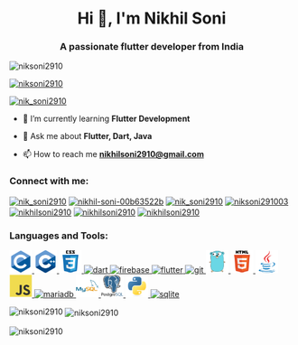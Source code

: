 <h1 align="center">Hi 👋, I'm Nikhil Soni</h1>
<h3 align="center">A passionate flutter developer from India</h3>

<p align="left"> <img src="https://komarev.com/ghpvc/?username=niksoni2910&label=Profile%20views&color=0e75b6&style=flat" alt="niksoni2910" /> </p>

<p align="left"> <a href="https://github.com/ryo-ma/github-profile-trophy"><img src="https://github-profile-trophy.vercel.app/?username=niksoni2910" alt="niksoni2910" /></a> </p>

<p align="left"> <a href="https://twitter.com/nik_soni2910" target="blank"><img src="https://img.shields.io/twitter/follow/nik_soni2910?logo=twitter&style=for-the-badge" alt="nik_soni2910" /></a> </p>

- 🌱 I’m currently learning **Flutter Development**

- 💬 Ask me about **Flutter, Dart, Java**

- 📫 How to reach me **nikhilsoni2910@gmail.com**

<h3 align="left">Connect with me:</h3>
<p align="left">
<a href="https://twitter.com/nik_soni2910" target="blank"><img align="center" src="https://raw.githubusercontent.com/rahuldkjain/github-profile-readme-generator/master/src/images/icons/Social/twitter.svg" alt="nik_soni2910" height="30" width="40" /></a>
<a href="https://linkedin.com/in/nikhil-soni-00b63522b" target="blank"><img align="center" src="https://raw.githubusercontent.com/rahuldkjain/github-profile-readme-generator/master/src/images/icons/Social/linked-in-alt.svg" alt="nikhil-soni-00b63522b" height="30" width="40" /></a>
<a href="https://instagram.com/nik_soni2910" target="blank"><img align="center" src="https://raw.githubusercontent.com/rahuldkjain/github-profile-readme-generator/master/src/images/icons/Social/instagram.svg" alt="nik_soni2910" height="30" width="40" /></a>
<a href="https://www.codechef.com/users/niksoni291003" target="blank"><img align="center" src="https://cdn.jsdelivr.net/npm/simple-icons@3.1.0/icons/codechef.svg" alt="niksoni291003" height="30" width="40" /></a>
<a href="https://codeforces.com/profile/nikhilsoni2910" target="blank"><img align="center" src="https://raw.githubusercontent.com/rahuldkjain/github-profile-readme-generator/master/src/images/icons/Social/codeforces.svg" alt="nikhilsoni2910" height="30" width="40" /></a>
<a href="https://www.leetcode.com/nikhilsoni2910" target="blank"><img align="center" src="https://raw.githubusercontent.com/rahuldkjain/github-profile-readme-generator/master/src/images/icons/Social/leet-code.svg" alt="nikhilsoni2910" height="30" width="40" /></a>
<a href="https://auth.geeksforgeeks.org/user/nikhilsoni2910" target="blank"><img align="center" src="https://raw.githubusercontent.com/rahuldkjain/github-profile-readme-generator/master/src/images/icons/Social/geeks-for-geeks.svg" alt="nikhilsoni2910" height="30" width="40" /></a>
</p>

<h3 align="left">Languages and Tools:</h3>
<p align="left"> <a href="https://www.cprogramming.com/" target="_blank" rel="noreferrer"> <img src="https://raw.githubusercontent.com/devicons/devicon/master/icons/c/c-original.svg" alt="c" width="40" height="40"/> </a> <a href="https://www.w3schools.com/cpp/" target="_blank" rel="noreferrer"> <img src="https://raw.githubusercontent.com/devicons/devicon/master/icons/cplusplus/cplusplus-original.svg" alt="cplusplus" width="40" height="40"/> </a> <a href="https://www.w3schools.com/css/" target="_blank" rel="noreferrer"> <img src="https://raw.githubusercontent.com/devicons/devicon/master/icons/css3/css3-original-wordmark.svg" alt="css3" width="40" height="40"/> </a> <a href="https://dart.dev" target="_blank" rel="noreferrer"> <img src="https://www.vectorlogo.zone/logos/dartlang/dartlang-icon.svg" alt="dart" width="40" height="40"/> </a> <a href="https://firebase.google.com/" target="_blank" rel="noreferrer"> <img src="https://www.vectorlogo.zone/logos/firebase/firebase-icon.svg" alt="firebase" width="40" height="40"/> </a> <a href="https://flutter.dev" target="_blank" rel="noreferrer"> <img src="https://www.vectorlogo.zone/logos/flutterio/flutterio-icon.svg" alt="flutter" width="40" height="40"/> </a> <a href="https://git-scm.com/" target="_blank" rel="noreferrer"> <img src="https://www.vectorlogo.zone/logos/git-scm/git-scm-icon.svg" alt="git" width="40" height="40"/> </a> <a href="https://golang.org" target="_blank" rel="noreferrer"> <img src="https://raw.githubusercontent.com/devicons/devicon/master/icons/go/go-original.svg" alt="go" width="40" height="40"/> </a> <a href="https://www.w3.org/html/" target="_blank" rel="noreferrer"> <img src="https://raw.githubusercontent.com/devicons/devicon/master/icons/html5/html5-original-wordmark.svg" alt="html5" width="40" height="40"/> </a> <a href="https://www.java.com" target="_blank" rel="noreferrer"> <img src="https://raw.githubusercontent.com/devicons/devicon/master/icons/java/java-original.svg" alt="java" width="40" height="40"/> </a> <a href="https://developer.mozilla.org/en-US/docs/Web/JavaScript" target="_blank" rel="noreferrer"> <img src="https://raw.githubusercontent.com/devicons/devicon/master/icons/javascript/javascript-original.svg" alt="javascript" width="40" height="40"/> </a> <a href="https://mariadb.org/" target="_blank" rel="noreferrer"> <img src="https://www.vectorlogo.zone/logos/mariadb/mariadb-icon.svg" alt="mariadb" width="40" height="40"/> </a> <a href="https://www.mysql.com/" target="_blank" rel="noreferrer"> <img src="https://raw.githubusercontent.com/devicons/devicon/master/icons/mysql/mysql-original-wordmark.svg" alt="mysql" width="40" height="40"/> </a> <a href="https://www.postgresql.org" target="_blank" rel="noreferrer"> <img src="https://raw.githubusercontent.com/devicons/devicon/master/icons/postgresql/postgresql-original-wordmark.svg" alt="postgresql" width="40" height="40"/> </a> <a href="https://www.python.org" target="_blank" rel="noreferrer"> <img src="https://raw.githubusercontent.com/devicons/devicon/master/icons/python/python-original.svg" alt="python" width="40" height="40"/> </a> <a href="https://www.sqlite.org/" target="_blank" rel="noreferrer"> <img src="https://www.vectorlogo.zone/logos/sqlite/sqlite-icon.svg" alt="sqlite" width="40" height="40"/> </a> </p>

<p><img align="left" src="https://github-readme-stats.vercel.app/api/top-langs?username=niksoni2910&show_icons=true&locale=en&layout=compact" alt="niksoni2910" /></p>

<p>&nbsp;<img align="center" src="https://github-readme-stats.vercel.app/api?username=niksoni2910&show_icons=true&locale=en" alt="niksoni2910" /></p>

<p><img align="center" src="https://github-readme-streak-stats.herokuapp.com/?user=niksoni2910&" alt="niksoni2910" /></p>
